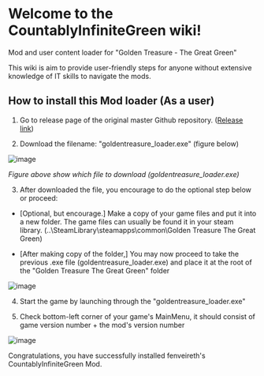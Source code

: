 # Welcome to the CountablyInfiniteGreen wiki!

Mod and user content loader for "Golden Treasure - The Great Green"

This wiki is aim to provide user-friendly steps for anyone without extensive knowledge of IT skills to navigate the mods.

## How to install this Mod loader (As a user)

1. Go to release page of the original master Github repository. ([Release link][release_link])

2. Download the filename: "goldentreasure_loader.exe" (figure below)

![image](https://user-images.githubusercontent.com/100326716/155446746-fcc3c301-ba05-4c21-88ba-9df34204013d.png)

_Figure above show which file to download (goldentreasure_loader.exe)_

3. After downloaded the file, you encourage to do the optional step below or proceed:

* [Optional, but encourage.] Make a copy of your game files and put it into a new folder. The game files can usually be found it in your steam library. (..\SteamLibrary\steamapps\common\Golden Treasure The Great Green)

* [After making copy of the folder,] You may now proceed to take the previous .exe file (goldentreasure_loader.exe) and place it at the root of the  "Golden Treasure The Great Green" folder

![image](https://user-images.githubusercontent.com/100326716/155447498-3388dd6b-2e54-45fc-9954-6d1500e3260a.png)

4. Start the game by launching through the "goldentreasure_loader.exe"

5. Check bottom-left corner of your game's MainMenu, it should consist of game version number + the mod's version number

![image](https://user-images.githubusercontent.com/100326716/155447746-77ef3731-9610-442a-a105-1e7c0c759013.png)

Congratulations, you have successfully installed fenveireth's CountablyInfiniteGreen Mod.

[release_link]:https://github.com/fenveireth/CountablyInfiniteGreen/releases